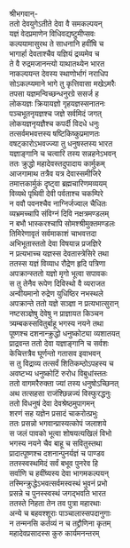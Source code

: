 श्रीभगवान्-  
ततो देवयुगेऽतीते देवा वै समकल्पयन्  
यज्ञं वेदप्रमाणेन विधिवद्यष्टुमीप्सवः  
कल्पयामासुरथ ते साधनानि हवींषि च  
भागार्हा देवताश्चैव यज्ञियं द्रव्यमेव च  
ते वै रुद्रमजानन्त्यो याथातथ्येन भारत  
नाकल्पयन्त देवस्य स्थाणोर्भागं नराधिप  
सोऽकल्प्यमाने भागे तु कृत्तिवासा मखेऽमरैः  
तपसा यज्ञमन्विच्छन्धनुरग्रे ससर्ज ह  
लोकयज्ञः क्रियायज्ञो गृहयज्ञस्सनातनः  
पञ्चभूतनृयज्ञश्च जज्ञे सर्वमिदं जगत्  
लोकयज्ञनृयज्ञैश्च कपर्दी विदधे धनुः  
तत्सर्वमभवत्तस्य षष्टिकिष्कुप्रमाणतः  
वषट्कारोऽभवज्ज्या तु धनुषस्तस्य भारत  
यज्ञाङ्गानि च चत्वारि तस्य सन्नहनेऽभवन्  
ततः क्रुद्धो महादेवस्तदुपादाय कार्मुकम्  
आजगामाथ तत्रैव यत्र देवास्समीजिरे  
तमात्तकार्मुकं दृष्ट्वा ब्रह्मचारिणमव्ययम्  
विव्यथे पृथिवी देवी पर्वताश्च चकम्पिरे  
न ववौ पवनश्चैव नाग्निर्जज्वाल चैधितः  
व्यभ्रमच्चापि संविग्नं दिवि नक्षत्रमण्डलम्  
न बभौ भास्करश्चापि सोमश्श्रीमुक्तमण्डलः  
तिमिरेणावृतं सर्वमाकाशं चाभवत्तदा  
अभिभूतास्ततो देवा विषयान्न प्रजज्ञिरे  
न प्रत्यभाच्च यज्ञस्स देवतास्त्रेसिरे तथा  
ततस्स यज्ञं विव्याध रौद्रेण हृदि पत्रिणा  
अपक्रान्स्ततो यज्ञो मृगो भूत्वा सपावकः  
स तु तेनैव रूपेण दिविस्थो वै व्यराजत  
अन्वीयमानो रुद्रेण युधिष्ठिर नभस्थले  
अपक्रान्ते ततो यज्ञे सञ्ज्ञा न प्रत्यभात्सुरान्  
नष्टसञ्ज्ञेषु देवेषु न प्राज्ञायत किञ्चन  
त्र्यम्बकस्सवितुर्बाहू भगस्य नयने तथा  
पूष्णश्च दशनान्क्रुद्धो धनुष्कोट्या व्यशातयत्  
प्राद्रवन्त ततो देवा यज्ञाङ्गानि च सर्वशः  
केचित्तत्रैव घूर्णन्तो गतासव इवाभवन्  
स तु विद्राव्य तत्सर्वं शितिकम्ठोऽपहस्य च  
अवष्टभ्य धनुष्कोटिं रुरोध विबुधांस्ततः  
ततो वागमरैरुक्ता ज्यां तस्य धनुषोऽच्छिनत्  
अथ तत्सहसा राजंश्छिन्नज्यं विस्फुरद्धनुः  
ततो विधनुषं देवा देवश्रेष्ठमुपागमन्  
शरणं सह यज्ञेन प्रसादं चाकरोत्प्रभुः  
ततः प्रसन्नो भगवान्प्रास्यत्कोपं जलाशये  
स जलं पावको भूत्वा शोषयत्यखिलं विभो  
भगस्य नयने चैव बाहू च सवितुस्तथा  
प्रादात्पूष्णश्च दशनान्पुनर्यज्ञं च पाण्डव  
ततस्स्वस्थमिदं सर्वं बभूव पुनरेव हि  
सर्वाणि च हवींष्यस्य देवा भागमकल्पयन्  
तस्मिन्क्रुद्धेऽभवत्सर्वमस्वस्थं भुवनं प्रभो  
प्रसन्ने च पुनस्स्वस्थं जगद्भवति भारत  
ततस्ते निहता तेन तव पुत्रा महारथाः  
अन्ये च बहवश्शूराः पाञ्चालास्सपदानुगाः  
न तन्मनसि कर्तव्यं न च तद्द्रौणिना कृतम्  
महादेवप्रसादस्स कुरु कार्यमनन्तरम्  
